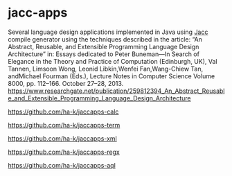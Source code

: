 # jacc-apps
Several language design applications implemented in Java using [Jacc](https://hassan-ait-kaci.net/hlt/doc/hlt/jaccdoc/000_START_HERE.html) compile generator using the techniques described in the article:
“An Abstract, Reusable, and Extensible Programming Language Design Architecture” in: Essays dedicated to Peter
Buneman—In Search of Elegance in the Theory and Practice of Computation (Edinburgh, UK), Val Tannen, Limsoon
Wong, Leonid Libkin,Wenfei Fan,Wang-Chiew Tan, andMichael Fourman (Eds.), Lecture Notes in Computer Science
Volume 8000, pp. 112–166. October 27–28, 2013. https://www.researchgate.net/publication/259812394_An_Abstract_Reusable_and_Extensible_Programming_Language_Design_Architecture

https://github.com/ha-k/jaccapps-calc

https://github.com/ha-k/jaccapps-term

https://github.com/ha-k/jaccapps-xml

https://github.com/ha-k/jaccapps-regx

https://github.com/ha-k/jaccapps-aql


